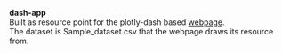 **dash-app**  
Built as resource point for the plotly-dash based [webpage](somakdas87.pythonanywhere.com).  
The dataset is Sample_dataset.csv that the webpage draws its resource from.  
